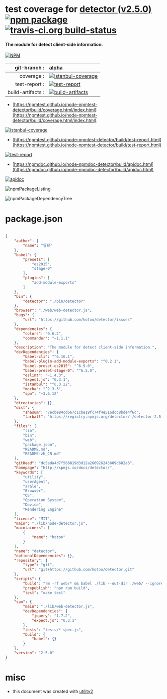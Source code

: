 # test coverage for  [detector (v2.5.0)](http://spmjs.io/docs/detector/)  [![npm package](https://img.shields.io/npm/v/npmtest-detector.svg?style=flat-square)](https://www.npmjs.org/package/npmtest-detector) [![travis-ci.org build-status](https://api.travis-ci.org/npmtest/node-npmtest-detector.svg)](https://travis-ci.org/npmtest/node-npmtest-detector)
#### The module for detect client-side information.

[![NPM](https://nodei.co/npm/detector.png?downloads=true&downloadRank=true&stars=true)](https://www.npmjs.com/package/detector)

| git-branch : | [alpha](https://github.com/npmtest/node-npmtest-detector/tree/alpha)|
|--:|:--|
| coverage : | [![istanbul-coverage](https://npmtest.github.io/node-npmtest-detector/build/coverage.badge.svg)](https://npmtest.github.io/node-npmtest-detector/build/coverage.html/index.html)|
| test-report : | [![test-report](https://npmtest.github.io/node-npmtest-detector/build/test-report.badge.svg)](https://npmtest.github.io/node-npmtest-detector/build/test-report.html)|
| build-artifacts : | [![build-artifacts](https://npmtest.github.io/node-npmtest-detector/glyphicons_144_folder_open.png)](https://github.com/npmtest/node-npmtest-detector/tree/gh-pages/build)|

- [https://npmtest.github.io/node-npmtest-detector/build/coverage.html/index.html](https://npmtest.github.io/node-npmtest-detector/build/coverage.html/index.html)

[![istanbul-coverage](https://npmtest.github.io/node-npmtest-detector/build/screenCapture.buildCi.browser.%252Ftmp%252Fbuild%252Fcoverage.lib.html.png)](https://npmtest.github.io/node-npmtest-detector/build/coverage.html/index.html)

- [https://npmtest.github.io/node-npmtest-detector/build/test-report.html](https://npmtest.github.io/node-npmtest-detector/build/test-report.html)

[![test-report](https://npmtest.github.io/node-npmtest-detector/build/screenCapture.buildCi.browser.%252Ftmp%252Fbuild%252Ftest-report.html.png)](https://npmtest.github.io/node-npmtest-detector/build/test-report.html)

- [https://npmdoc.github.io/node-npmdoc-detector/build/apidoc.html](https://npmdoc.github.io/node-npmdoc-detector/build/apidoc.html)

[![apidoc](https://npmdoc.github.io/node-npmdoc-detector/build/screenCapture.buildCi.browser.%252Ftmp%252Fbuild%252Fapidoc.html.png)](https://npmdoc.github.io/node-npmdoc-detector/build/apidoc.html)

![npmPackageListing](https://npmtest.github.io/node-npmtest-detector/build/screenCapture.npmPackageListing.svg)

![npmPackageDependencyTree](https://npmtest.github.io/node-npmtest-detector/build/screenCapture.npmPackageDependencyTree.svg)



# package.json

```json

{
    "author": {
        "name": "冒顿"
    },
    "babel": {
        "presets": [
            "es2015",
            "stage-0"
        ],
        "plugins": [
            "add-module-exports"
        ]
    },
    "bin": {
        "detector": "./bin/detector"
    },
    "browser": "./web/web-detector.js",
    "bugs": {
        "url": "https://github.com/hotoo/detector/issues"
    },
    "dependencies": {
        "colors": "0.6.2",
        "commander": "~1.1.1"
    },
    "description": "The module for detect client-side information.",
    "devDependencies": {
        "babel-cli": "^6.10.1",
        "babel-plugin-add-module-exports": "^0.2.1",
        "babel-preset-es2015": "^6.9.0",
        "babel-preset-stage-0": "^6.5.0",
        "eslint": "~1.4.3",
        "expect.js": "0.3.1",
        "istanbul": "^0.3.22",
        "mocha": "^2.3.3",
        "spm": "~3.6.12"
    },
    "directories": {},
    "dist": {
        "shasum": "7ecbe84cd667c1cbe19fc74f4e516dcc8bde4f6d",
        "tarball": "https://registry.npmjs.org/detector/-/detector-2.5.0.tgz"
    },
    "files": [
        "lib",
        "bin",
        "web",
        "package.json",
        "README.md",
        "README-zh_CN.md"
    ],
    "gitHead": "dc5ada4d7f566819d3d12a266926243b09d682a6",
    "homepage": "http://spmjs.io/docs/detector/",
    "keywords": [
        "utility",
        "userAgent",
        "arale",
        "Browser",
        "OS",
        "Operation System",
        "Device",
        "Rendering Engine"
    ],
    "license": "MIT",
    "main": "./lib/node-detector.js",
    "maintainers": [
        {
            "name": "hotoo"
        }
    ],
    "name": "detector",
    "optionalDependencies": {},
    "repository": {
        "type": "git",
        "url": "git+https://github.com/hotoo/detector.git"
    },
    "scripts": {
        "build": "rm -rf web/* && babel ./lib --out-dir ./web/ --ignore node-detector.js && rm ./web/rules.js",
        "prepublish": "npm run build",
        "test": "make test"
    },
    "spm": {
        "main": "./lib/web-detector.js",
        "devDependencies": {
            "jquery": "1.7.2",
            "expect.js": "0.3.1"
        },
        "tests": "tests/*-spec.js",
        "build": {
            "babel": {}
        }
    },
    "version": "2.5.0"
}
```



# misc
- this document was created with [utility2](https://github.com/kaizhu256/node-utility2)

